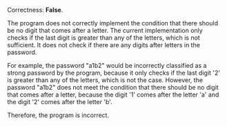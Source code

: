 Correctness: **False**.

The program does not correctly implement the condition that there should be no digit that comes after a letter. The current implementation only checks if the last digit is greater than any of the letters, which is not sufficient. It does not check if there are any digits after letters in the password.

For example, the password "a1b2" would be incorrectly classified as a strong password by the program, because it only checks if the last digit '2' is greater than any of the letters, which is not the case. However, the password "a1b2" does not meet the condition that there should be no digit that comes after a letter, because the digit '1' comes after the letter 'a' and the digit '2' comes after the letter 'b'. 

Therefore, the program is incorrect.